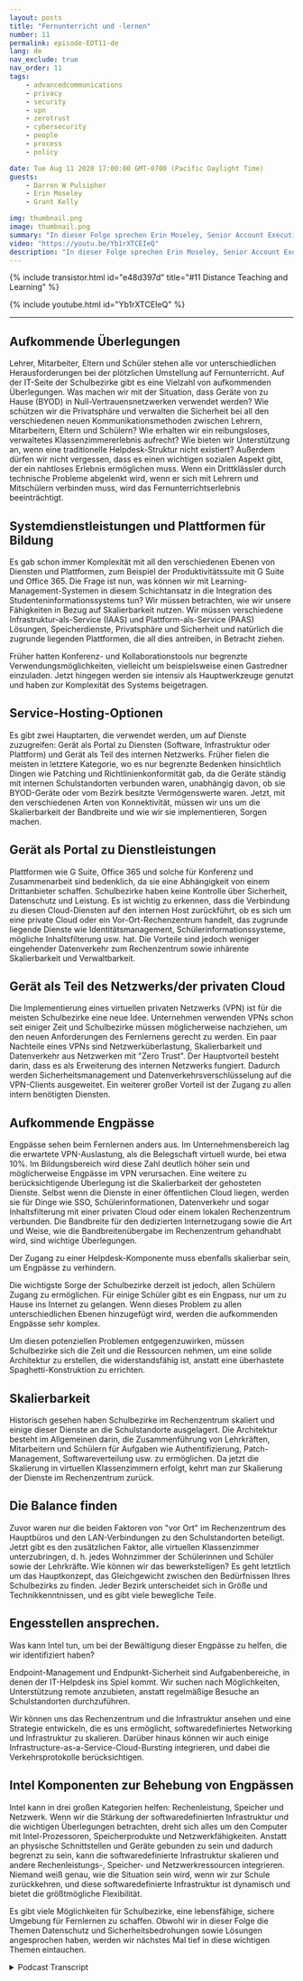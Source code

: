 ```yaml
---
layout: posts
title: "Fernunterricht und -lernen"
number: 11
permalink: episode-EDT11-de
lang: de
nav_exclude: true
nav_order: 11
tags:
    - advancedcommunications
    - privacy
    - security
    - vpn
    - zerotrust
    - cybersecurity
    - people
    - process
    - policy

date: Tue Aug 11 2020 17:00:00 GMT-0700 (Pacific Daylight Time)
guests:
    - Darren W Pulsipher
    - Erin Moseley
    - Grant Kelly

img: thumbnail.png
image: thumbnail.png
summary: "In dieser Folge sprechen Erin Moseley, Senior Account Executive für Bildung bei Intel, und Grant Kelly, Solution Architect für Bildung bei Intel, mit Darren über die Herausforderungen des Fernunterrichts und der Unterrichtstätigkeit sowie über die überwältigenden Veränderungen, mit denen Schulbezirke, Lehrer, Eltern und Schüler während der Covid-19-Pandemie konfrontiert sind. Erfahren Sie, wie Schüler und Lehrer mit neuen Technologien und Lernformen in Verbindung treten."
video: "https://youtu.be/Yb1rXTCEIeQ"
description: "In dieser Folge sprechen Erin Moseley, Senior Account Executive für Bildung bei Intel, und Grant Kelly, Solution Architect für Bildung bei Intel, mit Darren über die Herausforderungen des Fernunterrichts und der Unterrichtstätigkeit sowie über die überwältigenden Veränderungen, mit denen Schulbezirke, Lehrer, Eltern und Schüler während der Covid-19-Pandemie konfrontiert sind. Erfahren Sie, wie Schüler und Lehrer mit neuen Technologien und Lernformen in Verbindung treten."
---
```


<div>
{% include transistor.html id="e48d397d" title="#11 Distance Teaching and Learning" %}

{% include youtube.html id="Yb1rXTCEIeQ" %}
</div>

---

## Aufkommende Überlegungen

Lehrer, Mitarbeiter, Eltern und Schüler stehen alle vor unterschiedlichen Herausforderungen bei der plötzlichen Umstellung auf Fernunterricht. Auf der IT-Seite der Schulbezirke gibt es eine Vielzahl von aufkommenden Überlegungen. Was machen wir mit der Situation, dass Geräte von zu Hause (BYOD) in Null-Vertrauensnetzwerken verwendet werden? Wie schützen wir die Privatsphäre und verwalten die Sicherheit bei all den verschiedenen neuen Kommunikationsmethoden zwischen Lehrern, Mitarbeitern, Eltern und Schülern? Wie erhalten wir ein reibungsloses, verwaltetes Klassenzimmererlebnis aufrecht? Wie bieten wir Unterstützung an, wenn eine traditionelle Helpdesk-Struktur nicht existiert? Außerdem dürfen wir nicht vergessen, dass es einen wichtigen sozialen Aspekt gibt, der ein nahtloses Erlebnis ermöglichen muss. Wenn ein Drittklässler durch technische Probleme abgelenkt wird, wenn er sich mit Lehrern und Mitschülern verbinden muss, wird das Fernunterrichtserlebnis beeinträchtigt.

## Systemdienstleistungen und Plattformen für Bildung

Es gab schon immer Komplexität mit all den verschiedenen Ebenen von Diensten und Plattformen, zum Beispiel der Produktivitätssuite mit G Suite und Office 365. Die Frage ist nun, was können wir mit Learning-Management-Systemen in diesem Schichtansatz in die Integration des Studenteninformationssystems tun? Wir müssen betrachten, wie wir unsere Fähigkeiten in Bezug auf Skalierbarkeit nutzen. Wir müssen verschiedene Infrastruktur-als-Service (IAAS) und Plattform-als-Service (PAAS) Lösungen, Speicherdienste, Privatsphäre und Sicherheit und natürlich die zugrunde liegenden Plattformen, die all dies antreiben, in Betracht ziehen.

Früher hatten Konferenz- und Kollaborationstools nur begrenzte Verwendungsmöglichkeiten, vielleicht um beispielsweise einen Gastredner einzuladen. Jetzt hingegen werden sie intensiv als Hauptwerkzeuge genutzt und haben zur Komplexität des Systems beigetragen.

## Service-Hosting-Optionen

Es gibt zwei Hauptarten, die verwendet werden, um auf Dienste zuzugreifen: Gerät als Portal zu Diensten (Software, Infrastruktur oder Plattform) und Gerät als Teil des internen Netzwerks. Früher fielen die meisten in letztere Kategorie, wo es nur begrenzte Bedenken hinsichtlich Dingen wie Patching und Richtlinienkonformität gab, da die Geräte ständig mit internen Schulstandorten verbunden waren, unabhängig davon, ob sie BYOD-Geräte oder vom Bezirk besitzte Vermögenswerte waren. Jetzt, mit den verschiedenen Arten von Konnektivität, müssen wir uns um die Skalierbarkeit der Bandbreite und wie wir sie implementieren, Sorgen machen.

## Gerät als Portal zu Dienstleistungen

Plattformen wie G Suite, Office 365 und solche für Konferenz und Zusammenarbeit sind bedenklich, da sie eine Abhängigkeit von einem Drittanbieter schaffen. Schulbezirke haben keine Kontrolle über Sicherheit, Datenschutz und Leistung. Es ist wichtig zu erkennen, dass die Verbindung zu diesen Cloud-Diensten auf den internen Host zurückführt, ob es sich um eine private Cloud oder ein Vor-Ort-Rechenzentrum handelt, das zugrunde liegende Dienste wie Identitätsmanagement, Schülerinformationssysteme, mögliche Inhaltsfilterung usw. hat. Die Vorteile sind jedoch weniger eingehender Datenverkehr zum Rechenzentrum sowie inhärente Skalierbarkeit und Verwaltbarkeit.

## Gerät als Teil des Netzwerks/der privaten Cloud

Die Implementierung eines virtuellen privaten Netzwerks (VPN) ist für die meisten Schulbezirke eine neue Idee. Unternehmen verwenden VPNs schon seit einiger Zeit und Schulbezirke müssen möglicherweise nachziehen, um den neuen Anforderungen des Fernlernens gerecht zu werden. Ein paar Nachteile eines VPNs sind Netzwerküberlastung, Skalierbarkeit und Datenverkehr aus Netzwerken mit "Zero Trust". Der Hauptvorteil besteht darin, dass es als Erweiterung des internen Netzwerks fungiert. Dadurch werden Sicherheitsmanagement und Datenverkehrsverschlüsselung auf die VPN-Clients ausgeweitet. Ein weiterer großer Vorteil ist der Zugang zu allen intern benötigten Diensten.

## Aufkommende Engpässe

Engpässe sehen beim Fernlernen anders aus. Im Unternehmensbereich lag die erwartete VPN-Auslastung, als die Belegschaft virtuell wurde, bei etwa 10%. Im Bildungsbereich wird diese Zahl deutlich höher sein und möglicherweise Engpässe im VPN verursachen. Eine weitere zu berücksichtigende Überlegung ist die Skalierbarkeit der gehosteten Dienste. Selbst wenn die Dienste in einer öffentlichen Cloud liegen, werden sie für Dinge wie SSO, Schülerinformationen, Datenverkehr und sogar Inhaltsfilterung mit einer privaten Cloud oder einem lokalen Rechenzentrum verbunden. Die Bandbreite für den dedizierten Internetzugang sowie die Art und Weise, wie die Bandbreitenübergabe im Rechenzentrum gehandhabt wird, sind wichtige Überlegungen.

Der Zugang zu einer Helpdesk-Komponente muss ebenfalls skalierbar sein, um Engpässe zu verhindern.

Die wichtigste Sorge der Schulbezirke derzeit ist jedoch, allen Schülern Zugang zu ermöglichen. Für einige Schüler gibt es ein Engpass, nur um zu Hause ins Internet zu gelangen. Wenn dieses Problem zu allen unterschiedlichen Ebenen hinzugefügt wird, werden die aufkommenden Engpässe sehr komplex.

Um diesen potenziellen Problemen entgegenzuwirken, müssen Schulbezirke sich die Zeit und die Ressourcen nehmen, um eine solide Architektur zu erstellen, die widerstandsfähig ist, anstatt eine überhastete Spaghetti-Konstruktion zu errichten.

## Skalierbarkeit

Historisch gesehen haben Schulbezirke im Rechenzentrum skaliert und einige dieser Dienste an die Schulstandorte ausgelagert. Die Architektur besteht im Allgemeinen darin, die Zusammenführung von Lehrkräften, Mitarbeitern und Schülern für Aufgaben wie Authentifizierung, Patch-Management, Softwareverteilung usw. zu ermöglichen. Da jetzt die Skalierung in virtuellen Klassenzimmern erfolgt, kehrt man zur Skalierung der Dienste im Rechenzentrum zurück.

## Die Balance finden

Zuvor waren nur die beiden Faktoren von "vor Ort" im Rechenzentrum des Hauptbüros und den LAN-Verbindungen zu den Schulstandorten beteiligt. Jetzt gibt es den zusätzlichen Faktor, alle virtuellen Klassenzimmer unterzubringen, d. h. jedes Wohnzimmer der Schülerinnen und Schüler sowie der Lehrkräfte. Wie können wir das bewerkstelligen? Es geht letztlich um das Hauptkonzept, das Gleichgewicht zwischen den Bedürfnissen Ihres Schulbezirks zu finden. Jeder Bezirk unterscheidet sich in Größe und Technikkenntnissen, und es gibt viele bewegliche Teile.

## Engesstellen ansprechen.

Was kann Intel tun, um bei der Bewältigung dieser Engpässe zu helfen, die wir identifiziert haben?

Endpoint-Management und Endpunkt-Sicherheit sind Aufgabenbereiche, in denen der IT-Helpdesk ins Spiel kommt. Wir suchen nach Möglichkeiten, Unterstützung remote anzubieten, anstatt regelmäßige Besuche an Schulstandorten durchzuführen.

Wir können uns das Rechenzentrum und die Infrastruktur ansehen und eine Strategie entwickeln, die es uns ermöglicht, softwaredefiniertes Networking und Infrastruktur zu skalieren. Darüber hinaus können wir auch einige Infrastructure-as-a-Service-Cloud-Bursting integrieren, und dabei die Verkehrsprotokolle berücksichtigen.

## Intel Komponenten zur Behebung von Engpässen

Intel kann in drei großen Kategorien helfen: Rechenleistung, Speicher und Netzwerk. Wenn wir die Stärkung der softwaredefinierten Infrastruktur und die wichtigen Überlegungen betrachten, dreht sich alles um den Computer mit Intel-Prozessoren, Speicherprodukte und Netzwerkfähigkeiten. Anstatt an physische Schnittstellen und Geräte gebunden zu sein und dadurch begrenzt zu sein, kann die softwaredefinierte Infrastruktur skalieren und andere Rechenleistungs-, Speicher- und Netzwerkressourcen integrieren. Niemand weiß genau, wie die Situation sein wird, wenn wir zur Schule zurückkehren, und diese softwaredefinierte Infrastruktur ist dynamisch und bietet die größtmögliche Flexibilität.

Es gibt viele Möglichkeiten für Schulbezirke, eine lebensfähige, sichere Umgebung für Fernlernen zu schaffen. Obwohl wir in dieser Folge die Themen Datenschutz und Sicherheitsbedrohungen sowie Lösungen angesprochen haben, werden wir nächstes Mal tief in diese wichtigen Themen eintauchen.



<details>
<summary> Podcast Transcript </summary>

<p></p>

</details>

